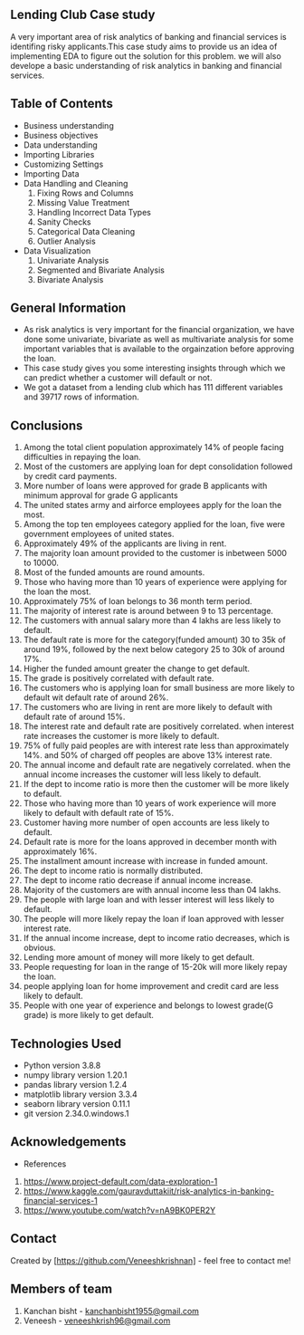 ## Lending Club Case study
A very important area of risk analytics of banking and financial services is identifing risky applicants.This case study aims to provide us an idea of implementing EDA to figure out the solution for this problem. we will also develope a basic understanding of risk analytics in banking and financial services.


## Table of Contents
* Business understanding
* Business objectives
* Data understanding
* Importing Libraries
* Customizing Settings
* Importing Data
* Data Handling and Cleaning
   1. Fixing Rows and Columns
   2. Missing Value Treatment
   3. Handling Incorrect Data Types
   4. Sanity Checks
   5. Categorical Data Cleaning
   6. Outlier Analysis
* Data Visualization
   1. Univariate Analysis
   2. Segmented and Bivariate Analysis
   3. Bivariate Analysis


## General Information
- As risk analytics is very important for the financial organization, we have done some univariate, bivariate as well as 
  multivariate analysis for some important variables that is available to the orgainzation before approving the loan.
- This case study gives you some interesting insights through which we can predict whether a customer will default or not.
- We got a dataset from a lending club which has 111 different variables and 39717 rows of information. 

## Conclusions 

1. Among the total client population approximately 14% of people facing difficulties in repaying the loan.
2. Most of the customers are applying loan for dept consolidation followed by credit card payments.
3. More number of loans were approved for grade B applicants with minimum approval for grade G applicants
4. The united states army and airforce employees apply for the loan the most.
5. Among the top ten employees category applied for the loan, five were government employees of united states.
6. Approximately 49% of the applicants are living in rent.
7. The majority loan amount provided to the customer is inbetween 5000 to 10000.
8. Most of the funded amounts are round amounts.
9. Those who having more than 10 years of experience were applying for the loan the most.
10. Approximately 75% of loan belongs to 36 month term period.
11. The majority of interest rate is around between 9 to 13 percentage.
12. The customers with annual salary more than 4 lakhs are less likely to default.
13. The default rate is more for the category(funded amount) 30 to 35k of around 19%, followed by the next below category 25 to 30k of around 17%.
14. Higher the funded amount greater the change to get default.
15. The grade is positively correlated with default rate.
16. The customers who is applying loan for small business are more likely to default wit default rate of around 26%.
17. The customers who are living in rent are more likely to default with default rate of around 15%.
18. The interest rate and default rate are positively correlated. when interest rate increases the customer is more likely to default.
18. 75% of fully paid peoples are with interest rate less than approximately 14%. and 50% of charged off peoples are above 13% interest rate.
19. The annual income and default rate are negatively correlated. when the annual income increases the customer will less likely to default.
20. If the dept to income ratio is more then the customer will be more likely to default.
21. Those who having more than 10 years of work experience will more likely to default with default rate of 15%.
22. Customer having more number of open accounts are less likely to default.
23. Default rate is more for the loans approved in december month with approximately 16%.
24. The installment amount increase with increase in funded amount.
25. The dept to income ratio is normally distributed.
26. The dept to income ratio decrease if annual income increase.
27. Majority of the customers are with annual income less than 04 lakhs.
28. The people with large loan and with lesser interest will less likely to default.
29. The people will more likely repay the loan if loan approved with lesser interest rate.
30. If the annual income increase, dept to income ratio decreases, which is obvious.
31. Lending more amount of money will more likely to get default.
32. People requesting for loan in the range of 15-20k will more likely repay the loan.
33. people applying loan for home improvement and credit card are less likely to default.
34. People with one year of experience and belongs to lowest grade(G grade) is more likely to get default.

## Technologies Used
- Python version 3.8.8
- numpy library version 1.20.1
- pandas library version 1.2.4
- matplotlib library version 3.3.4
- seaborn library version 0.11.1
- git version 2.34.0.windows.1

## Acknowledgements 
- References 
1. https://www.project-default.com/data-exploration-1
2. https://www.kaggle.com/gauravduttakiit/risk-analytics-in-banking-financial-services-1
3. https://www.youtube.com/watch?v=nA9BK0PER2Y


## Contact
Created by [https://github.com/Veneeshkrishnan] - feel free to contact me!

## Members of team
1. Kanchan bisht -  kanchanbisht1955@gmail.com
2. Veneesh -  veneeshkrish96@gmail.com

